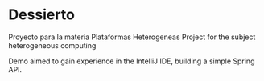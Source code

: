 # Dessierto
Proyecto para la materia Plataformas Heterogeneas
Project for the subject heterogeneous computing

Demo aimed to gain experience in the IntelliJ IDE, building a simple Spring API.
